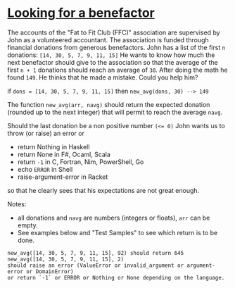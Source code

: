 # [Looking for a benefactor](https://www.codewars.com/kata/looking-for-a-benefactor "https://www.codewars.com/kata/569b5cec755dd3534d00000f")

The accounts of the "Fat to Fit Club (FFC)" association are supervised by John as a volunteered accountant.
The association is funded through financial donations from generous benefactors. John has a list of
the first `n` donations: `[14, 30, 5, 7, 9, 11, 15]`
He wants to know how much the next benefactor should give to the association so that the 
average of the first `n + 1` donations should reach an average of `30`.
After doing the math he found `149`. He thinks that he made a mistake.
Could you help him?

if `dons = [14, 30, 5, 7, 9, 11, 15]` then `new_avg(dons, 30) --> 149`

The function `new_avg(arr, navg)` should return the expected donation
(rounded up to the next integer) that will permit to reach the average `navg`. 

Should the last donation be a non positive number `(<= 0)` John wants us to throw (or raise) an error or

- return Nothing in Haskell
- return None in F#, Ocaml, Scala
- return `-1` in C, Fortran,  Nim, PowerShell, Go
- echo `ERROR` in Shell
- raise-argument-error in Racket

so that he clearly sees that his expectations are not great enough.

Notes: 

- all donations and `navg` are numbers (integers or floats), `arr` can be empty.
- See examples below and "Test Samples" to see which return is to be done.

```
new_avg([14, 30, 5, 7, 9, 11, 15], 92) should return 645
new_avg([14, 30, 5, 7, 9, 11, 15], 2) 
should raise an error (ValueError or invalid_argument or argument-error or DomainError) 
or return `-1` or ERROR or Nothing or None depending on the language.
```